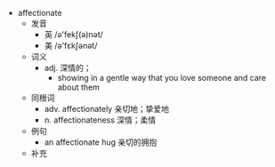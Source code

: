 - affectionate
  - 发音
    - 英 /ə'fekʃ(ə)nət/
    - 美 /ə'fɛkʃənət/
  - 词义
    - adj. 深情的；
      - showing in a gentle way that you love someone and care about them
  - 同根词
    - adv. affectionately 亲切地；挚爱地
    - n. affectionateness 深情；柔情
  - 例句
    - an affectionate hug 亲切的拥抱
  - 补充